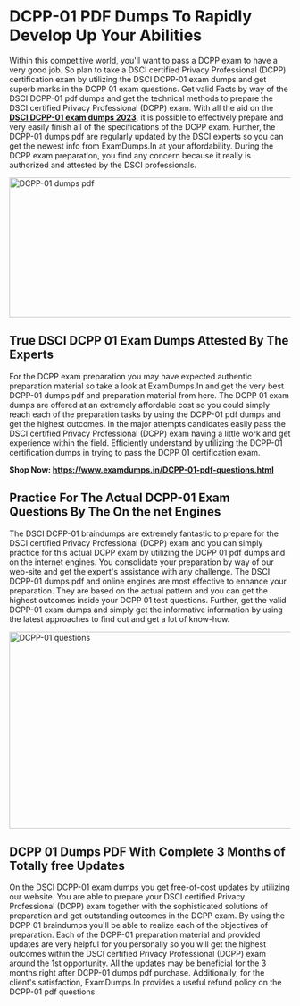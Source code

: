 <h1><strong>DCPP-01 PDF Dumps To Rapidly Develop Up Your Abilities</strong></h1>
<p>Within this competitive world, you'll want to pass a DCPP exam to have a very good job. So plan to take a DSCI certified Privacy Professional (DCPP) certification exam by utilizing the DSCI DCPP-01 exam dumps and get superb marks in the DCPP 01 exam questions. Get valid Facts by way of the DSCI DCPP-01 pdf dumps and get the technical methods to prepare the DSCI certified Privacy Professional (DCPP) exam. With all the aid on the <strong><a href="https://www.examdumps.in/DCPP-01-pdf-questions.html">DSCI DCPP-01 exam dumps 2023</a></strong>, it is possible to effectively prepare and very easily finish all of the specifications of the DCPP exam. Further, the DCPP-01 dumps pdf are regularly updated by the DSCI experts so you can get the newest info from ExamDumps.In at your affordability. During the DCPP exam preparation, you find any concern because it really is authorized and attested by the DSCI professionals.</p>
<p><img src="https://i.ibb.co/zxJwW90/Copy-of-Online-Classes-Twitter-header-post-Made-with-Poster-My-Wall-1.png" alt="DCPP-01 dumps pdf" width="750" height="250" /></p>
<h2><strong>True DSCI DCPP 01 Exam Dumps Attested By The Experts</strong></h2>
<p>For the DCPP exam preparation you may have expected authentic preparation material so take a look at ExamDumps.In and get the very best DCPP-01 dumps pdf and preparation material from here. The DCPP 01 exam dumps are offered at an extremely affordable cost so you could simply reach each of the preparation tasks by using the DCPP-01 pdf dumps and get the highest outcomes. In the major attempts candidates easily pass the DSCI certified Privacy Professional (DCPP) exam having a little work and get experience within the field. Efficiently understand by utilizing the DCPP-01 certification dumps in trying to pass the DCPP 01 certification exam.</p>
<p><strong>Shop Now:&nbsp;<a href="https://www.examdumps.in/DCPP-01-pdf-questions.html">https://www.examdumps.in/DCPP-01-pdf-questions.html</a></strong></p>
<h2><strong>Practice For The Actual DCPP-01 Exam Questions By The On the net Engines</strong></h2>
<p>The DSCI DCPP-01 braindumps are extremely fantastic to prepare for the DSCI certified Privacy Professional (DCPP) exam and you can simply practice for this actual DCPP exam by utilizing the DCPP 01 pdf dumps and on the internet engines. You consolidate your preparation by way of our web-site and get the expert's assistance with any challenge. The DSCI DCPP-01 dumps pdf and online engines are most effective to enhance your preparation. They are based on the actual pattern and you can get the highest outcomes inside your DCPP 01 test questions. Further, get the valid DCPP-01 exam dumps and simply get the informative information by using the latest approaches to find out and get a lot of know-how.</p>
<p><a href="https://www.examdumps.in/DCPP-01-pdf-questions.html"><img src="https://i.ibb.co/QkNtdwY/Copy-of-Zoom-Online-Classes-Facebook-Share-Po-Made-with-Poster-My-Wall-1.jpg" alt="DCPP-01 questions" width="670" height="352" /></a></p>
<h2><strong>DCPP 01 Dumps PDF With Complete 3 Months of Totally free Updates</strong></h2>
<p>On the DSCI DCPP-01 exam dumps you get free-of-cost updates by utilizing our website. You are able to prepare your DSCI certified Privacy Professional (DCPP) exam together with the sophisticated solutions of preparation and get outstanding outcomes in the DCPP exam. By using the DCPP 01 braindumps you'll be able to realize each of the objectives of preparation. Each of the DCPP-01 preparation material and provided updates are very helpful for you personally so you will get the highest outcomes within the DSCI certified Privacy Professional (DCPP) exam around the 1st opportunity. All the updates may be beneficial for the 3 months right after DCPP-01 dumps pdf purchase. Additionally, for the client's satisfaction, ExamDumps.In provides a useful refund policy on the DCPP-01 pdf questions.</p>
